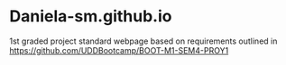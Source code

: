 # Daniela-sm.github.io
 1st graded project
standard webpage based on requirements outlined in https://github.com/UDDBootcamp/BOOT-M1-SEM4-PROY1
